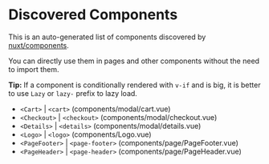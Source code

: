 # Discovered Components

This is an auto-generated list of components discovered by [nuxt/components](https://github.com/nuxt/components).

You can directly use them in pages and other components without the need to import them.

**Tip:** If a component is conditionally rendered with `v-if` and is big, it is better to use `Lazy` or `lazy-` prefix to lazy load.

- `<Cart>` | `<cart>` (components/modal/cart.vue)
- `<Checkout>` | `<checkout>` (components/modal/checkout.vue)
- `<Details>` | `<details>` (components/modal/details.vue)
- `<Logo>` | `<logo>` (components/Logo.vue)
- `<PageFooter>` | `<page-footer>` (components/page/PageFooter.vue)
- `<PageHeader>` | `<page-header>` (components/page/PageHeader.vue)
